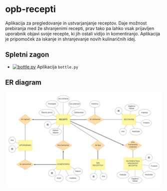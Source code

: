 # opb-recepti

Aplikacija za pregledovanje in ustvarjanjanje receptov. Daje možnost prebiranja med že shranjenimi recepti, prav tako pa lahko vsak prijavljen uporabnik objavi svoje recepte, ki jih ostali vidijo in komentiranjo. Aplikacija je pripomoček za iskanje in shranjevanje novih kulinaričnih idej.

## Spletni zagon
* [![bottle.py](https://mybinder.org/badge_logo.svg)](https://mybinder.org/v2/gh/LaraNahtigal/opb-recepti/main?urlpath=proxy/8080/) Aplikacija `bottle.py`

## ER diagram
![ER diagram](diagram/opb-recepti.png)
